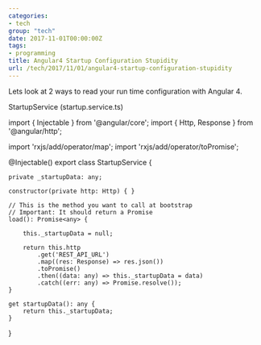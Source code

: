 ```yaml
---
categories:
- tech
group: "tech"
date: 2017-11-01T00:00:00Z
tags:
- programming
title: Angular4 Startup Configuration Stupidity
url: /tech/2017/11/01/angular4-startup-configuration-stupidity
---
```


Lets look at 2 ways to read your run time configuration with Angular 4.

<!--more-->

	
StartupService (startup.service.ts)

import { Injectable } from '@angular/core';
import { Http, Response } from '@angular/http';

import 'rxjs/add/operator/map';
import 'rxjs/add/operator/toPromise';

@Injectable()
export class StartupService {

    private _startupData: any;

    constructor(private http: Http) { }

    // This is the method you want to call at bootstrap
    // Important: It should return a Promise
    load(): Promise<any> {

        this._startupData = null;

        return this.http
            .get('REST_API_URL')
            .map((res: Response) => res.json())
            .toPromise()
            .then((data: any) => this._startupData = data)
            .catch((err: any) => Promise.resolve());
    }

    get startupData(): any {
        return this._startupData;
    }
}